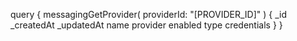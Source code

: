 query {
    messagingGetProvider(
        providerId: "[PROVIDER_ID]"
    ) {
        _id
        _createdAt
        _updatedAt
        name
        provider
        enabled
        type
        credentials
    }
}
